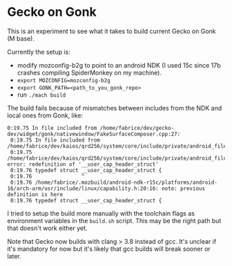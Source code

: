 # Gecko on Gonk

This is an experiment to see what it takes to build current Gecko on Gonk (M base).

Currently the setup is:
- modify mozconfig-b2g to point to an android NDK (I used 15c since 17b crashes compiling SpiderMonkey on my machine).
- `export MOZCONFIG=mozconfig-b2g`
- `export GONK_PATH=<path_to_you_gonk_repo>`
- run `./mach build`

The build fails because of mismatches between includes from the NDK and local ones from Gonk, like:
```
0:19.75 In file included from /home/fabrice/dev/gecko-dev/widget/gonk/nativewindow/FakeSurfaceComposer.cpp:27:
 0:19.75 In file included from /home/fabrice/dev/kaios/qrd256/system/core/include/private/android_filesystem_config.h:32:
 0:19.75 /home/fabrice/dev/kaios/qrd256/system/core/include/private/android_filesystem_capability.h:37:16: error: redefinition of '__user_cap_header_struct'
 0:19.76 typedef struct __user_cap_header_struct {
 0:19.76                ^
 0:19.76 /home/fabrice/.mozbuild/android-ndk-r15c/platforms/android-16/arch-arm/usr/include/linux/capability.h:20:16: note: previous definition is here
 0:19.76 typedef struct __user_cap_header_struct {
```

I tried to setup the build more manually with the toolchain flags as environment variables in the `build.sh` script. This may be the right path but that doesn't work either yet.

Note that Gecko now builds with clang > 3.8 instead of gcc. It's unclear if it's mandatory for now but it's likely that gcc builds will break sooner or later.
